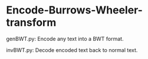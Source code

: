 # Encode-Burrows-Wheeler-transform
genBWT.py: Encode any text into a BWT format.

invBWT.py: Decode encoded text back to normal text. 
